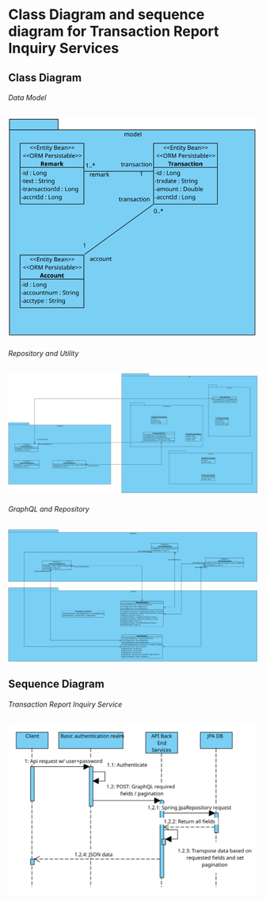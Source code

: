 
# Class  Diagram and sequence diagram for Transaction Report Inquiry Services


## Class Diagram

###### Data Model
![](model.svg?raw=true)


###### Repository and Utility
![](Repository-Util.svg?raw=true)


###### GraphQL and Repository
![](GraphQL-Repository.svg?raw=true)


## Sequence Diagram

###### Transaction Report Inquiry Service
![](Sequence-Diagram.svg?raw=true)
